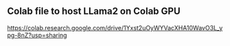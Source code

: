 ## Colab file to host LLama2 on Colab GPU 
https://colab.research.google.com/drive/1Yxst2uOyWYVacXHA10WavO3L_ypg-8nZ?usp=sharing

